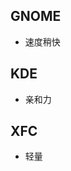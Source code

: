 ## GNOME
- 速度稍快
## KDE
-	亲和力
## XFC
- 轻量
<!--stackedit_data:
eyJoaXN0b3J5IjpbMTYzODE3NjUzNCwtMTk4MjM4MDQ2NSwtMT
c4MjUzMjAwN119
-->